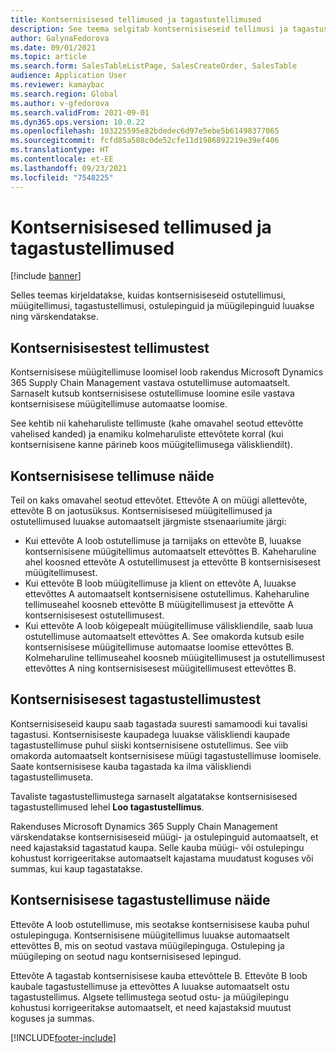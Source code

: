```yaml
---
title: Kontsernisisesed tellimused ja tagastustellimused
description: See teema selgitab kontsernisiseseid tellimusi ja tagastustellimusi
author: GalynaFedorova
ms.date: 09/01/2021
ms.topic: article
ms.search.form: SalesTableListPage, SalesCreateOrder, SalesTable
audience: Application User
ms.reviewer: kamaybac
ms.search.region: Global
ms.author: v-gfedorova
ms.search.validFrom: 2021-09-01
ms.dyn365.ops.version: 10.0.22
ms.openlocfilehash: 103225595e82bdedec6d97e5ebe5b61498377065
ms.sourcegitcommit: fcfd85a508c0de52cfe11d1986892219e39ef406
ms.translationtype: HT
ms.contentlocale: et-EE
ms.lasthandoff: 09/23/2021
ms.locfileid: "7548225"
---
```

# <a name="intercompany-orders-and-return-orders"></a>Kontsernisisesed tellimused ja tagastustellimused

[!include [banner](../../includes/banner.md)]

Selles teemas kirjeldatakse, kuidas kontsernisiseseid ostutellimusi, müügitellimusi, tagastustellimusi, ostulepinguid ja müügilepinguid luuakse ning värskendatakse.

## <a name="about-intercompany-orders"></a>Kontsernisisestest tellimustest

Kontsernisisese müügitellimuse loomisel loob rakendus Microsoft Dynamics 365 Supply Chain Management vastava ostutellimuse automaatselt. Sarnaselt kutsub kontsernisisese ostutellimuse loomine esile vastava kontsernisisese müügitellimuse automaatse loomise.

See kehtib nii kaheharuliste tellimuste (kahe omavahel seotud ettevõtte vahelised kanded) ja enamiku kolmeharuliste ettevõtete korral (kui kontsernisisene kanne pärineb koos müügitellimusega väliskliendilt).

## <a name="intercompany-order-example"></a>Kontsernisisese tellimuse näide

Teil on kaks omavahel seotud ettevõtet. Ettevõte A on müügi allettevõte, ettevõte B on jaotusüksus. Kontsernisisesed müügitellimused ja ostutellimused luuakse automaatselt järgmiste stsenaariumite järgi:

- Kui ettevõte A loob ostutellimuse ja tarnijaks on ettevõte B, luuakse kontsernisisene müügitellimus automaatselt ettevõttes B. Kaheharuline ahel koosned ettevõte A ostutellimusest ja ettevõtte B kontsernisisesest müügitellimusest.
- Kui ettevõte B loob müügitellimuse ja klient on ettevõte A, luuakse ettevõttes A automaatselt kontsernisisene ostutellimus. Kaheharuline tellimuseahel koosneb ettevõtte B müügitellimusest ja ettevõtte A kontsernisisesest ostutellimusest.
- Kui ettevõte A loob kõigepealt müügitellimuse väliskliendile, saab luua ostutellimuse automaatselt ettevõttes A. See omakorda kutsub esile kontsernisisese müügitellimuse automaatse loomise ettevõttes B. Kolmeharuline tellimuseahel koosneb müügitellimusest ja ostutellimusest ettevõttes A ning kontsernisisesest müügitellimusest ettevõttes B.

## <a name="about-intercompany-return-orders"></a>Kontsernisisesest tagastustellimustest

Kontsernisiseseid kaupu saab tagastada suuresti samamoodi kui tavalisi tagastusi. Kontsernisiseste kaupadega luuakse väliskliendi kaupade tagastustellimuse puhul siiski kontsernisisene ostutellimus. See viib omakorda automaatselt kontsernisisese müügi tagastustellimuse loomisele. Saate kontsernisisese kauba tagastada ka ilma väliskliendi tagastustellimuseta.

Tavaliste tagastustellimustega sarnaselt algatatakse kontsernisisesed tagastustellimused lehel **Loo tagastustellimus**.

Rakenduses Microsoft Dynamics 365 Supply Chain Management värskendatakse kontsernisiseseid müügi- ja ostulepinguid automaatselt, et need kajastaksid tagastatud kaupa. Selle kauba müügi- või ostulepingu kohustust korrigeeritakse automaatselt kajastama muudatust koguses või summas, kui kaup tagastatakse.

## <a name="intercompany-return-order-example"></a>Kontsernisisese tagastustellimuse näide

Ettevõte A loob ostutellimuse, mis seotakse kontsernisisese kauba puhul ostulepinguga. Kontsernisisene müügitellimus luuakse automaatselt ettevõttes B, mis on seotud vastava müügilepinguga. Ostuleping ja müügileping on seotud nagu kontsernisisesed lepingud.

Ettevõte A tagastab kontsernisisese kauba ettevõttele B. Ettevõte B loob kaubale tagastustellimuse ja ettevõttes A luuakse automaatselt ostu tagastustellimus. Algsete tellimustega seotud ostu- ja müügilepingu kohustusi korrigeeritakse automaatselt, et need kajastaksid muutust koguses ja summas.

[!INCLUDE[footer-include](../../includes/footer-banner.md)]
